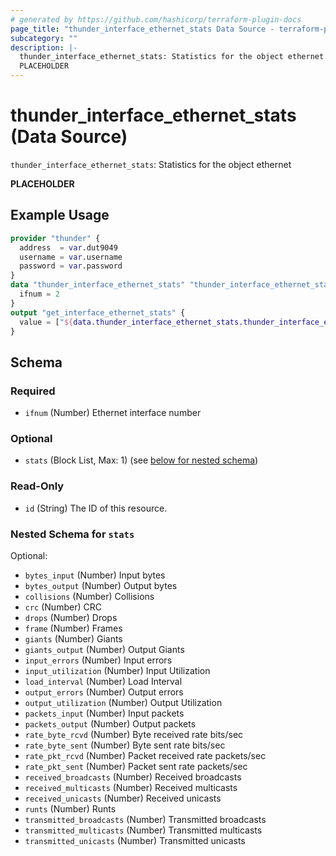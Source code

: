```yaml
---
# generated by https://github.com/hashicorp/terraform-plugin-docs
page_title: "thunder_interface_ethernet_stats Data Source - terraform-provider-thunder"
subcategory: ""
description: |-
  thunder_interface_ethernet_stats: Statistics for the object ethernet
  PLACEHOLDER
---
```


# thunder_interface_ethernet_stats (Data Source)

`thunder_interface_ethernet_stats`: Statistics for the object ethernet

__PLACEHOLDER__

## Example Usage

```terraform
provider "thunder" {
  address  = var.dut9049
  username = var.username
  password = var.password
}
data "thunder_interface_ethernet_stats" "thunder_interface_ethernet_stats" {
  ifnum = 2
}
output "get_interface_ethernet_stats" {
  value = ["${data.thunder_interface_ethernet_stats.thunder_interface_ethernet_stats}"]
}
```

<!-- schema generated by tfplugindocs -->
## Schema

### Required

- `ifnum` (Number) Ethernet interface number

### Optional

- `stats` (Block List, Max: 1) (see [below for nested schema](#nestedblock--stats))

### Read-Only

- `id` (String) The ID of this resource.

<a id="nestedblock--stats"></a>
### Nested Schema for `stats`

Optional:

- `bytes_input` (Number) Input bytes
- `bytes_output` (Number) Output bytes
- `collisions` (Number) Collisions
- `crc` (Number) CRC
- `drops` (Number) Drops
- `frame` (Number) Frames
- `giants` (Number) Giants
- `giants_output` (Number) Output Giants
- `input_errors` (Number) Input errors
- `input_utilization` (Number) Input Utilization
- `load_interval` (Number) Load Interval
- `output_errors` (Number) Output errors
- `output_utilization` (Number) Output Utilization
- `packets_input` (Number) Input packets
- `packets_output` (Number) Output packets
- `rate_byte_rcvd` (Number) Byte received rate bits/sec
- `rate_byte_sent` (Number) Byte sent rate bits/sec
- `rate_pkt_rcvd` (Number) Packet received rate packets/sec
- `rate_pkt_sent` (Number) Packet sent rate packets/sec
- `received_broadcasts` (Number) Received broadcasts
- `received_multicasts` (Number) Received multicasts
- `received_unicasts` (Number) Received unicasts
- `runts` (Number) Runts
- `transmitted_broadcasts` (Number) Transmitted broadcasts
- `transmitted_multicasts` (Number) Transmitted multicasts
- `transmitted_unicasts` (Number) Transmitted unicasts


